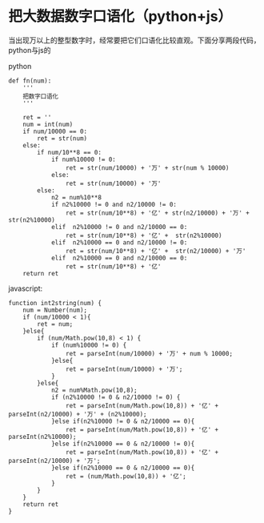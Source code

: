 # 把大数据数字口语化（python+js）

当出现万以上的整型数字时，经常要把它们口语化比较直观。下面分享两段代码，python与js的

python

    
    
    def fn(num):
        '''
        把数字口语化
        '''
         
        ret = ''
        num = int(num)
        if num/10000 == 0:
            ret = str(num)
        else:
            if num/10**8 == 0:
                if num%10000 != 0:
                    ret = str(num/10000) + '万' + str(num % 10000)
                else:
                    ret = str(num/10000) + '万'
            else:
                n2 = num%10**8
                if n2%10000 != 0 and n2/10000 != 0:
                    ret = str(num/10**8) + '亿' + str(n2/10000) + '万' + str(n2%10000)
                elif  n2%10000 != 0 and n2/10000 == 0:
                    ret = str(num/10**8) + '亿' +  str(n2%10000)
                elif  n2%10000 == 0 and n2/10000 != 0:
                    ret = str(num/10**8) + '亿' +  str(n2/10000) + '万'
                elif  n2%10000 == 0 and n2/10000 == 0:
                    ret = str(num/10**8) + '亿'
        return ret

  

javascript:

    
    
    function int2string(num) {
        num = Number(num);
        if (num/10000 < 1){
            ret = num;
        }else{
            if (num/Math.pow(10,8) < 1) {
                if (num%10000 != 0) {
                    ret = parseInt(num/10000) + '万' + num % 10000;
                }else{
                    ret = parseInt(num/10000) + '万';
                }
            }else{
                n2 = num%Math.pow(10,8);
                if (n2%10000 != 0 & n2/10000 != 0) {
                    ret = parseInt(num/Math.pow(10,8)) + '亿' + parseInt(n2/10000) + '万' + (n2%10000);
                }else if(n2%10000 != 0 & n2/10000 == 0){
                    ret = parseInt(num/Math.pow(10,8)) + '亿' +  parseInt(n2%10000);
                }else if(n2%10000 == 0 & n2/10000 != 0){
                    ret = parseInt(num/Math.pow(10,8)) + '亿' +  parseInt(n2/10000) + '万';
                }else if(n2%10000 == 0 & n2/10000 == 0){
                    ret = (num/Math.pow(10,8)) + '亿';
                }
            }
        }
        return ret
    }

  

  

